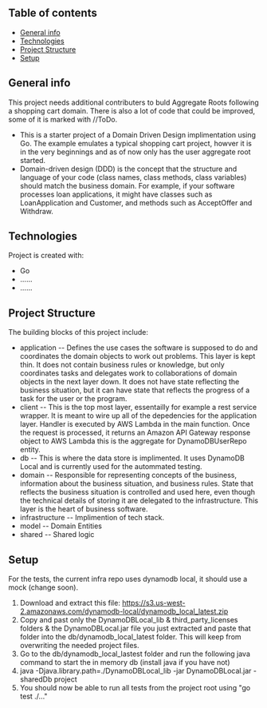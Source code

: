 ## Table of contents
* [General info](#general-info)
* [Technologies](#technologies)
* [Project Structure](#project-structure)
* [Setup](#setup)

## General info
This project needs additional contributers to buld Aggregate Roots following a shopping cart domain. There  is also a lot of code that  could be improved, some of it is  marked with //ToDo.
* This is a starter project of a Domain Driven Design implimentation using Go. The example emulates a typical shopping cart project, howver it is in the very beginnings and as of now only has the user aggregate root started.  
* Domain-driven design (DDD) is the concept that the structure and language of your code (class names, class methods, class variables) should match the business domain. For example, if your software processes loan applications, it might have classes such as LoanApplication and Customer, and methods such as AcceptOffer and Withdraw.
	
## Technologies
Project is created with:
* Go
* ......
* ......
	
## Project Structure
The building blocks of this project include:
* application -- Defines the use cases the software is supposed to do and coordinates the domain objects to work out problems.  This layer is kept thin. It does not contain business rules or knowledge, but only coordinates tasks and delegates work to collaborations of domain objects in the next layer down.  It does not have state reflecting the business situation, but it can have state that reflects the progress of a task for the user or the program.
* client -- This is the top most layer, essentailly for example a rest service wrapper.  It is meant to wire up all of the depedencies for the application layer.  Handler is executed by AWS Lambda in the main function. Once the request is processed, it returns an Amazon API Gateway response object to AWS Lambda this is the aggregate for DynamoDBUserRepo entity.
* db --  This is where the data store is implimented. It uses DynamoDB Local and is currently used for the autommated testing.
* domain -- Responsible for representing concepts of the business, information about the business situation, and business rules.  State that reflects the business situation is controlled and used here, even though the technical details of storing it are delegated to the infrastructure.  This layer is the heart of business software.
* infrastructure -- Implimention of tech stack.
* model -- Domain Entities
* shared -- Shared logic


## Setup
For the tests, the current  infra repo uses dynamodb local, it should use a mock (change soon).
1. Download and extract this file: https://s3.us-west-2.amazonaws.com/dynamodb-local/dynamodb_local_latest.zip
1. Copy and past only the DynamoDBLocal_lib & third_party_licenses folders & the DynamoDBLocal.jar file you just extracted and paste that folder into the db/dynamodb_local_latest folder.  This will keep from overwriting the needed project files.
1. Go to the db/dynamodb_local_lastest folder and run the following java command to start the in memory db (install java if you have not)
1. java -Djava.library.path=./DynamoDBLocal_lib -jar DynamoDBLocal.jar -sharedDb project
1.  You should now be able to run all tests from the project root using "go test ./..."

